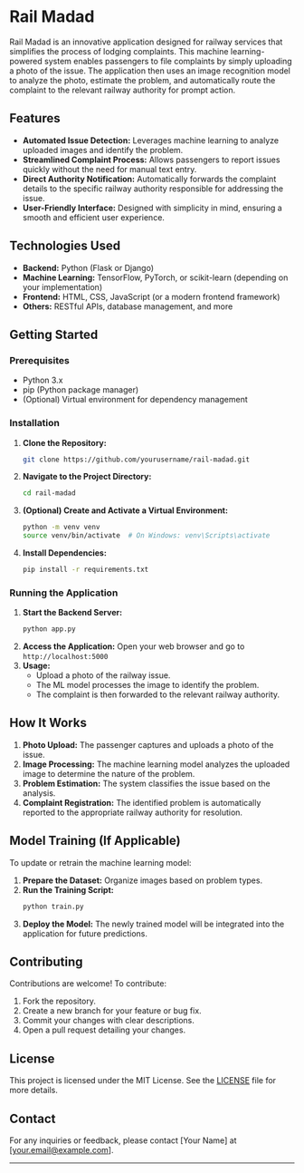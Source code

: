 # Rail Madad

Rail Madad is an innovative application designed for railway services that simplifies the process of lodging complaints. This machine learning-powered system enables passengers to file complaints by simply uploading a photo of the issue. The application then uses an image recognition model to analyze the photo, estimate the problem, and automatically route the complaint to the relevant railway authority for prompt action.

## Features

- **Automated Issue Detection:** Leverages machine learning to analyze uploaded images and identify the problem.
- **Streamlined Complaint Process:** Allows passengers to report issues quickly without the need for manual text entry.
- **Direct Authority Notification:** Automatically forwards the complaint details to the specific railway authority responsible for addressing the issue.
- **User-Friendly Interface:** Designed with simplicity in mind, ensuring a smooth and efficient user experience.

## Technologies Used

- **Backend:** Python (Flask or Django)
- **Machine Learning:** TensorFlow, PyTorch, or scikit-learn (depending on your implementation)
- **Frontend:** HTML, CSS, JavaScript (or a modern frontend framework)
- **Others:** RESTful APIs, database management, and more

## Getting Started

### Prerequisites

- Python 3.x
- pip (Python package manager)
- (Optional) Virtual environment for dependency management

### Installation

1. **Clone the Repository:**
   ```bash
   git clone https://github.com/yourusername/rail-madad.git
   ```
2. **Navigate to the Project Directory:**
   ```bash
   cd rail-madad
   ```
3. **(Optional) Create and Activate a Virtual Environment:**
   ```bash
   python -m venv venv
   source venv/bin/activate  # On Windows: venv\Scripts\activate
   ```
4. **Install Dependencies:**
   ```bash
   pip install -r requirements.txt
   ```

### Running the Application

1. **Start the Backend Server:**
   ```bash
   python app.py
   ```
2. **Access the Application:**
   Open your web browser and go to `http://localhost:5000`
3. **Usage:**
   - Upload a photo of the railway issue.
   - The ML model processes the image to identify the problem.
   - The complaint is then forwarded to the relevant railway authority.

## How It Works

1. **Photo Upload:** The passenger captures and uploads a photo of the issue.
2. **Image Processing:** The machine learning model analyzes the uploaded image to determine the nature of the problem.
3. **Problem Estimation:** The system classifies the issue based on the analysis.
4. **Complaint Registration:** The identified problem is automatically reported to the appropriate railway authority for resolution.

## Model Training (If Applicable)

To update or retrain the machine learning model:

1. **Prepare the Dataset:** Organize images based on problem types.
2. **Run the Training Script:**
   ```bash
   python train.py
   ```
3. **Deploy the Model:** The newly trained model will be integrated into the application for future predictions.

## Contributing

Contributions are welcome! To contribute:

1. Fork the repository.
2. Create a new branch for your feature or bug fix.
3. Commit your changes with clear descriptions.
4. Open a pull request detailing your changes.

## License

This project is licensed under the MIT License. See the [LICENSE](LICENSE) file for more details.

## Contact

For any inquiries or feedback, please contact [Your Name] at [your.email@example.com].

---
